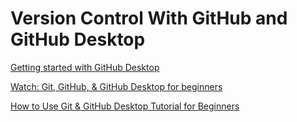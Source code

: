 # Version Control With GitHub and GitHub Desktop

[Getting started with GitHub Desktop](https://docs.github.com/en/desktop/overview/getting-started-with-github-desktop)

[Watch: Git, GitHub, & GitHub Desktop for beginners](https://www.youtube.com/watch?v=8Dd7KRpKeaE)

[How to Use Git & GitHub Desktop Tutorial for Beginners](https://www.youtube.com/watch?v=MaqVvXv6zrU)